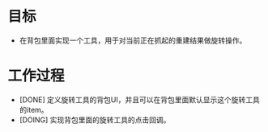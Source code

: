 # 目标
- 在背包里面实现一个工具，用于对当前正在抓起的重建结果做旋转操作。

# 工作过程
- [DONE] 定义旋转工具的背包UI，并且可以在背包里面默认显示这个旋转工具的item。
- [DOING] 实现背包里面的旋转工具的点击回调。